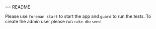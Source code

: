 == README

Please use `foreman start` to start the app and `guard` to run the tests.
To create the admin user please run `rake db:seed`
